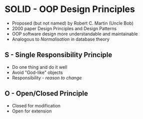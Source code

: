 # SOLID - OOP Design Principles

+ Proposed (but not named) by Robert C. Martin (Uncle Bob)
+ 2000 paper Design Principles and Design Patterns
+ OOP software design more understandable and maintainable
+ Analogous to *Normalisation* in database theory

## S - Single Responsibility Principle

+ Do one thing and do it well
+ Avoid "God-like" objects
+ Responsibility - *reason to change*

## O - Open/Closed Principle

+ Closed for modification
+ Open for extension


